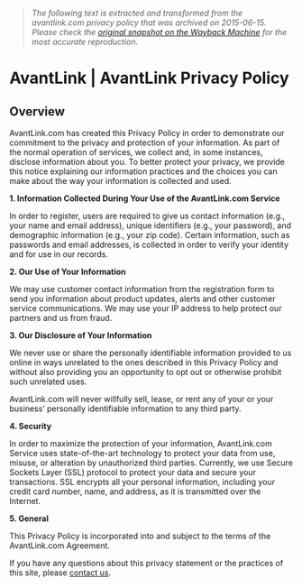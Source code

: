> *The following text is extracted and transformed from the avantlink.com privacy policy that was archived on 2015-06-15. Please check the [original snapshot on the Wayback Machine](https://web.archive.org/web/20150615050024id_/http%3A//www.avantlink.com/privacy-policy) for the most accurate reproduction.*

# AvantLink | AvantLink Privacy Policy

## Overview

AvantLink.com has created this Privacy Policy in order to demonstrate our commitment to the privacy and protection of your information. As part of the normal operation of services, we collect and, in some instances, disclose information about you. To better protect your privacy, we provide this notice explaining our information practices and the choices you can make about the way your information is collected and used.

**1\. Information Collected During Your Use of the AvantLink.com Service**

In order to register, users are required to give us contact information (e.g., your name and email address), unique identifiers (e.g., your password), and demographic information (e.g., your zip code). Certain information, such as passwords and email addresses, is collected in order to verify your identity and for use in our records.

**2\. Our Use of Your Information**

We may use customer contact information from the registration form to send you information about product updates, alerts and other customer service communications. We may use your IP address to help protect our partners and us from fraud.

**3\. Our Disclosure of Your Information**

We never use or share the personally identifiable information provided to us online in ways unrelated to the ones described in this Privacy Policy and without also providing you an opportunity to opt out or otherwise prohibit such unrelated uses.

AvantLink.com will never willfully sell, lease, or rent any of your or your business’ personally identifiable information to any third party.

**4\. Security**

In order to maximize the protection of your information, AvantLink.com Service uses state-of-the-art technology to protect your data from use, misuse, or alteration by unauthorized third parties. Currently, we use Secure Sockets Layer (SSL) protocol to protect your data and secure your transactions. SSL encrypts all your personal information, including your credit card number, name, and address, as it is transmitted over the Internet.

**5\. General**

This Privacy Policy is incorporated into and subject to the terms of the AvantLink.com Agreement.

If you have any questions about this privacy statement or the practices of this site, please [contact us](http://www.avantlink.com/contact.php).
